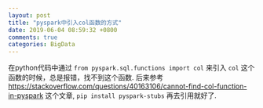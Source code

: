 ```yaml
---
layout: post
title: "pyspark中引入col函数的方式"
date: 2019-06-04 08:59:32 +0800
comments: true
categories: BigData
---
```

在python代码中通过 ``from pyspark.sql.functions import col`` 来引入 ``col`` 这个函数的时候，总是报错，找不到这个函数. 后来参考
<https://stackoverflow.com/questions/40163106/cannot-find-col-function-in-pyspark> 这个文章, ``pip install pyspark-stubs`` 再去引用就好了.


